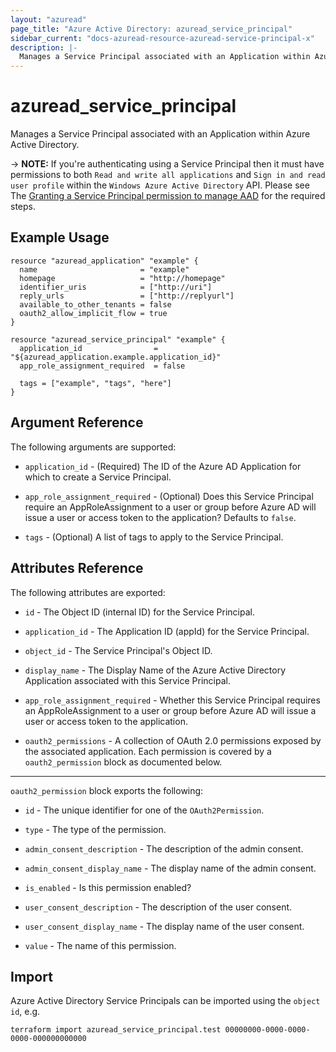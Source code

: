 ```yaml
---
layout: "azuread"
page_title: "Azure Active Directory: azuread_service_principal"
sidebar_current: "docs-azuread-resource-azuread-service-principal-x"
description: |-
  Manages a Service Principal associated with an Application within Azure Active Directory.
---
```


# azuread_service_principal

Manages a Service Principal associated with an Application within Azure Active Directory.

-> **NOTE:** If you're authenticating using a Service Principal then it must have permissions to both `Read and write all applications` and `Sign in and read user profile` within the `Windows Azure Active Directory` API. Please see The [Granting a Service Principal permission to manage AAD](../auth/service_principal_configuration.html) for the required steps.

## Example Usage

```hcl
resource "azuread_application" "example" {
  name                       = "example"
  homepage                   = "http://homepage"
  identifier_uris            = ["http://uri"]
  reply_urls                 = ["http://replyurl"]
  available_to_other_tenants = false
  oauth2_allow_implicit_flow = true
}

resource "azuread_service_principal" "example" {
  application_id                = "${azuread_application.example.application_id}"
  app_role_assignment_required  = false

  tags = ["example", "tags", "here"]
}
```

## Argument Reference

The following arguments are supported:

* `application_id` - (Required) The ID of the Azure AD Application for which to create a Service Principal.

* `app_role_assignment_required` - (Optional) Does this Service Principal require an AppRoleAssignment to a user or group before Azure AD will issue a user or access token to the application? Defaults to `false`.

* `tags` - (Optional) A list of tags to apply to the Service Principal.

## Attributes Reference

The following attributes are exported:

* `id` - The Object ID (internal ID) for the Service Principal.

* `application_id` - The Application ID (appId) for the Service Principal.

* `object_id` - The Service Principal's Object ID.

* `display_name` - The Display Name of the Azure Active Directory Application associated with this Service Principal.

* `app_role_assignment_required` - Whether this Service Principal requires an AppRoleAssignment to a user or group before Azure AD will issue a user or access token to the application.

* `oauth2_permissions` - A collection of OAuth 2.0 permissions exposed by the associated application. Each permission is covered by a `oauth2_permission` block as documented below.

---

`oauth2_permission` block exports the following:

* `id` - The unique identifier for one of the `OAuth2Permission`.

* `type` - The type of the permission.

* `admin_consent_description` - The description of the admin consent.

* `admin_consent_display_name` - The display name of the admin consent.

* `is_enabled` - Is this permission enabled?

* `user_consent_description` - The description of the user consent.

* `user_consent_display_name` - The display name of the user consent.

* `value` - The name of this permission.

## Import

Azure Active Directory Service Principals can be imported using the `object id`, e.g.

```shell
terraform import azuread_service_principal.test 00000000-0000-0000-0000-000000000000
```
